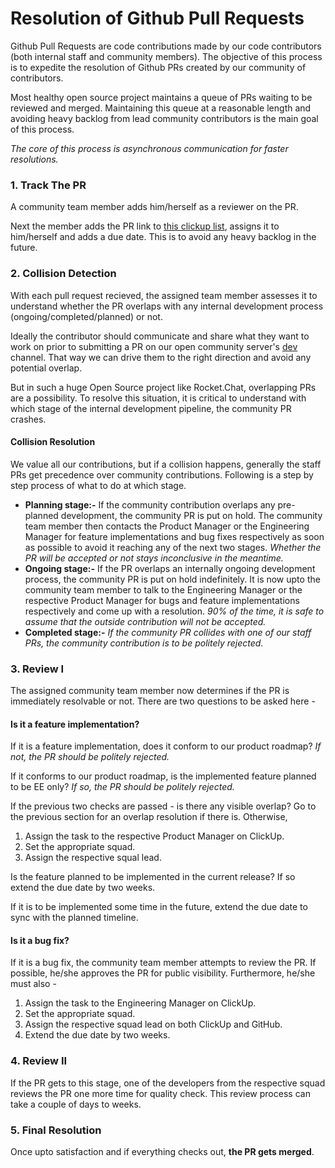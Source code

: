 # Resolution of Github Pull Requests

Github Pull Requests are code contributions made by our code contributors \(both internal staff and community members\).  The objective of this process is to expedite the resolution of Github PRs created by our community of contributors.  

Most healthy open source project maintains a queue of PRs waiting to be reviewed and merged.  Maintaining this queue at a reasonable length and avoiding heavy backlog from lead community contributors is the main goal of this process.

_The core of this process is asynchronous communication for faster resolutions._

### 1. Track The PR

A community team member adds him/herself as a reviewer on the PR.

Next the member adds the PR link to [this clickup list](https://app.clickup.com/4207297/v/li/43369911), assigns it to him/herself and adds a due date. This is to avoid any heavy backlog in the future.

### 2. Collision Detection

With each pull request recieved, the assigned team member assesses it to understand whether the PR overlaps with any internal development process \(ongoing/completed/planned\) or not.

Ideally the contributor should communicate and share what they want to work on prior to submitting a PR on our open community server's [dev](https://open.rocket.chat/channel/dev) channel. That way we can drive them to the right direction and avoid any potential overlap.

But in such a huge Open Source project like Rocket.Chat, overlapping PRs are a possibility. To resolve this situation, it is critical to understand with which stage of the internal development pipeline, the community PR crashes.

#### Collision Resolution

We value all our contributions, but if a collision happens, generally the staff PRs get precedence over community contributions. Following is a step by step process of what to do at which stage.

* **Planning stage:-**  If the community contribution overlaps any pre-planned development, the community PR is put on hold.  The community team member then contacts the Product Manager or the Engineering Manager for feature implementations and bug fixes respectively as soon as possible to avoid it reaching any of the next two stages.   _Whether the PR will be accepted or not stays inconclusive in the meantime._ 
* **Ongoing stage:-**   If the PR overlaps an internally ongoing development process, the community PR is put on hold indefinitely.   It is now upto the community team member to talk to the Engineering Manager or the respective Product Manager for bugs and feature implementations respectively and come up with a resolution.   _90% of the time, it is safe to assume that the outside contribution will not be accepted._ 
* **Completed stage:-**  _If the community PR collides with one of our staff PRs, the community contribution is to be politely rejected._

### 3. Review I

The assigned community team member now determines if the PR is immediately resolvable or not. There are two questions to be asked here -

#### Is it a feature implementation?

If it is a feature implementation, does it conform to our product roadmap? _If not, the PR should be politely rejected._ 

If it conforms to our product roadmap, is the implemented feature planned to be EE only? _If so, the PR should be politely rejected._

If the previous two checks are passed - is there any visible overlap? Go to the previous section for an overlap resolution if there is. Otherwise,

1. Assign the task to the respective Product Manager on ClickUp.
2. Set the appropriate squad.
3. Assign the respective squal lead.

Is the feature planned to be implemented in the current release? If so extend the due date by two weeks.

If it is to be implemented some time in the future, extend the due date to sync with the planned timeline.

#### Is it a bug fix?

If it is a bug fix, the community team member attempts to review the PR. If possible, he/she approves the PR for public visibility. Furthermore, he/she must also -

1. Assign the task to the Engineering Manager on ClickUp.
2. Set the appropriate squad.
3. Assign the respective squad lead on both ClickUp and GitHub.
4. Extend the due date by two weeks.

### 4. Review II

If the PR gets to this stage, one of the developers from the respective squad reviews the PR one more time for quality check. This review process can take a couple of days to weeks. 

### 5. Final Resolution

Once upto satisfaction and if everything checks out, **the PR gets merged**.

